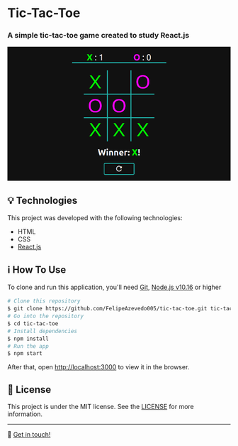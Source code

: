 # Tic-Tac-Toe
### A simple tic-tac-toe game created to study React.js

![tic-tac-toe](./github/assets/tic-tac-toe-screenshot.png?raw=true)

## :bulb: Technologies
This project was developed with the following technologies:

- HTML
- CSS
- [React.js](https://reactjs.org/)

## :information_source: How To Use

To clone and run this application, you'll need [Git](https://git-scm.com), [Node.js v10.16](https://nodejs.org/) or higher

```bash
# Clone this repository
$ git clone https://github.com/FelipeAzevedo005/tic-tac-toe.git tic-tac-toe
# Go into the repository
$ cd tic-tac-toe
# Install dependencies
$ npm install
# Run the app
$ npm start
```

After that, open [http://localhost:3000](http://localhost:3000) to view it in the browser.

## :memo: License
This project is under the MIT license. See the [LICENSE](https://github.com/FelipeAzevedo005/tic-tac-toe/blob/master/LICENSE) for more information.

---

:wave: [Get in touch!](https://www.linkedin.com/in/felipe-azevedo-242144146/)
